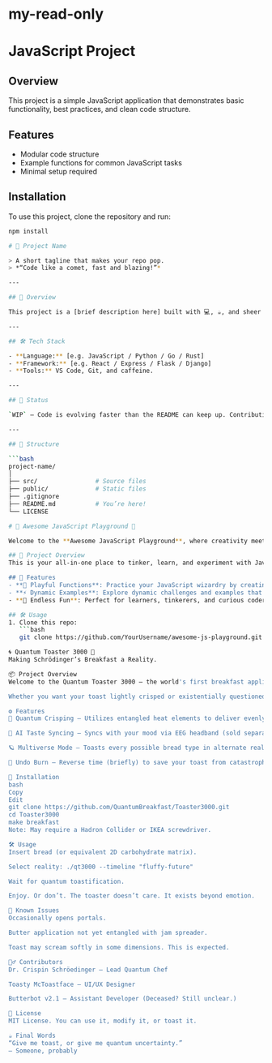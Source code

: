 # my-read-only
# JavaScript Project

## Overview
This project is a simple JavaScript application that demonstrates basic functionality, best practices, and clean code structure.

## Features
- Modular code structure
- Example functions for common JavaScript tasks
- Minimal setup required

## Installation
To use this project, clone the repository and run:

```sh
npm install

# 🚀 Project Name

> A short tagline that makes your repo pop.  
> *“Code like a comet, fast and blazing!”*

---

## 🎯 Overview

This project is a [brief description here] built with 💻, ☕, and sheer willpower. Whether it's a weekend hack or a world-changing idea, it's cooked up in VS Code and heading straight to the stars 🌌.

---

## 🛠 Tech Stack

- **Language:** [e.g. JavaScript / Python / Go / Rust]
- **Framework:** [e.g. React / Express / Flask / Django]
- **Tools:** VS Code, Git, and caffeine.

---

## 🚧 Status

`WIP` – Code is evolving faster than the README can keep up. Contributions, ideas, and dad jokes welcome.

---

## 📂 Structure

```bash
project-name/
│
├── src/                # Source files
├── public/             # Static files
├── .gitignore
├── README.md           # You’re here!
└── LICENSE

# 🚀 Awesome JavaScript Playground 🌟

Welcome to the **Awesome JavaScript Playground**, where creativity meets code! 🎨💻

## 🌟 Project Overview
This is your all-in-one place to tinker, learn, and experiment with JavaScript. Whether you're summoning functions, wielding the power of loops, or diving deep into objects, this playground is your magical coding sandbox. 🏖️✨

## 🔧 Features
- **👾 Playful Functions**: Practice your JavaScript wizardry by creating fun and functional code.
- **⚡ Dynamic Examples**: Explore dynamic challenges and examples that showcase JavaScript's might.
- **🎉 Endless Fun**: Perfect for learners, tinkerers, and curious coders!

## 🛠️ Usage
1. Clone this repo:
   ```bash
   git clone https://github.com/YourUsername/awesome-js-playground.git

🌀 Quantum Toaster 3000 🍞
Making Schrödinger’s Breakfast a Reality.

📦 Project Overview
Welcome to the Quantum Toaster 3000 — the world's first breakfast appliance that operates on the edge of classical and quantum physics. Finally, you can toast bread and collapse probability wavefunctions at the same time.

Whether you want your toast lightly crisped or existentially questioned, QT3000 has your back (and your breakfast).

⚙️ Features
🔬 Quantum Crisping – Utilizes entangled heat elements to deliver evenly distributed browning across all universes.

🧠 AI Taste Syncing – Syncs with your mood via EEG headband (sold separately) to determine your ideal level of toastiness.

🪐 Multiverse Mode – Toasts every possible bread type in alternate realities. Choose from a variety of quantum timelines.

🥶 Undo Burn – Reverse time (briefly) to save your toast from catastrophic overheat events.

🚀 Installation
bash
Copy
Edit
git clone https://github.com/QuantumBreakfast/Toaster3000.git
cd Toaster3000
make breakfast
Note: May require a Hadron Collider or IKEA screwdriver.

🛠️ Usage
Insert bread (or equivalent 2D carbohydrate matrix).

Select reality: ./qt3000 --timeline "fluffy-future"

Wait for quantum toastification.

Enjoy. Or don’t. The toaster doesn’t care. It exists beyond emotion.

🧪 Known Issues
Occasionally opens portals.

Butter application not yet entangled with jam spreader.

Toast may scream softly in some dimensions. This is expected.

🧙‍♂️ Contributors
Dr. Crispin Schröedinger – Lead Quantum Chef

Toasty McToastface – UI/UX Designer

Butterbot v2.1 – Assistant Developer (Deceased? Still unclear.)

📜 License
MIT License. You can use it, modify it, or toast it.

☕ Final Words
“Give me toast, or give me quantum uncertainty.”
– Someone, probably